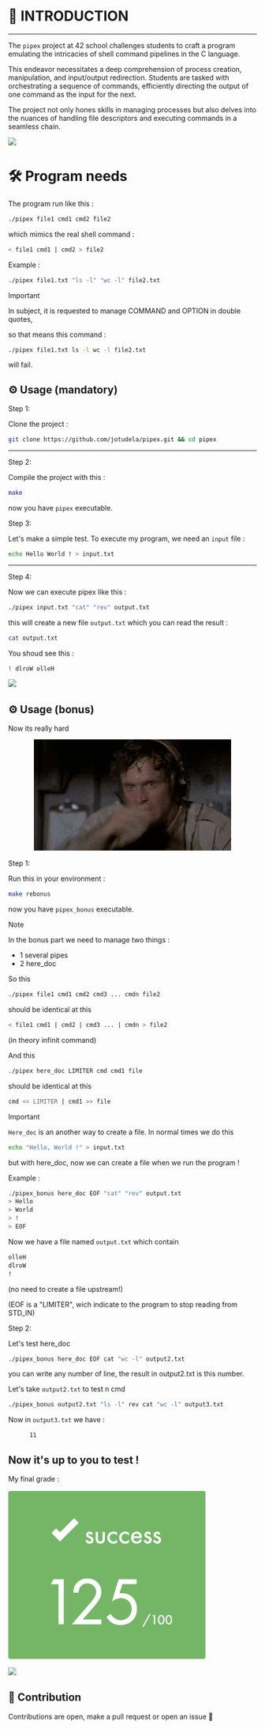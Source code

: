 # 🚀 INTRODUCTION

---

The `pipex` project at 42 school challenges students to craft a program emulating the intricacies of shell command pipelines in the C language.

This endeavor necessitates a deep comprehension of process creation, manipulation, and input/output redirection. Students are tasked with
orchestrating a sequence of commands, efficiently directing the output of one command as the input for the next.

The project not only hones skills in managing processes but also delves into the nuances of handling file descriptors and executing commands
in a seamless chain.

![](https://raw.githubusercontent.com/andreasbm/readme/master/assets/lines/rainbow.png)

# 🛠️ Program needs

The program run like this :
```bash
./pipex file1 cmd1 cmd2 file2
```

which mimics the real shell command :
```bash
< file1 cmd1 | cmd2 > file2
```

Example :
```bash
./pipex file1.txt "ls -l" "wc -l" file2.txt
```

> [!IMPORTANT]
> In subject, it is requested to manage COMMAND and OPTION in double quotes,
>
> so that means this command :
> ```bash
> ./pipex file1.txt ls -l wc -l file2.txt
> ```
> will fail.

## ⚙️ Usage (mandatory)

Step 1:

Clone the project :
```bash
git clone https://github.com/jotudela/pipex.git && cd pipex
```

---

Step 2:

Compile the project with this :
```bash
make
```
now you have `pipex` executable.

Step 3:

Let's make a simple test. To execute my program, we need an `input` file :
```bash
echo Hello World ! > input.txt
```

---

Step 4:

Now we can execute pipex like this :
```bash
./pipex input.txt "cat" "rev" output.txt
```

this will create a new file `output.txt` which you can read the result : 
```bash
cat output.txt
```

You shoud see this :
```bash
! dlroW olleH
```

![](https://raw.githubusercontent.com/andreasbm/readme/master/assets/lines/rainbow.png)


## ⚙️ Usage (bonus)

Now its really hard

<p align="center">
  <img src="gifs/cestDUR.gif" alt="its really hard">
</p>

Step 1:

Run this in your environment :
```bash
make rebonus
```
now you have `pipex_bonus` executable.

>[!NOTE]
>In the bonus part we need to manage two things :
> - 1 several pipes
> - 2 here_doc
>
>So this
>```bash
>./pipex file1 cmd1 cmd2 cmd3 ... cmdn file2
>```
>should be identical at this
>```bash
>< file1 cmd1 | cmd2 | cmd3 ... | cmdn > file2
>```
>(in theory infinit command)
>
>And this
>```bash
>./pipex here_doc LIMITER cmd cmd1 file
>```
>should be identical at this
>```bash
>cmd << LIMITER | cmd1 >> file
>```

>[!IMPORTANT]
>`Here_doc` is an another way to create a file. In normal times we do this
>```bash
>echo "Hello, World !" > input.txt
>```
>but with here_doc, now we can create a file when we run the program !
>
>Example :
>```bash
>./pipex_bonus here_doc EOF "cat" "rev" output.txt
>> Hello
>> World
>> !
>> EOF
>```
>Now we have a file named `output.txt` which contain
>```bash
>olleH
>dlroW
>!
>```
>(no need to create a file upstream!)
>
>(EOF is a "LIMITER", wich indicate to the program to stop reading from STD_IN)

Step 2:

Let's test here_doc
```bash
./pipex_bonus here_doc EOF cat "wc -l" output2.txt
```
you can write any number of line, the result in output2.txt is this number.



Let's take `output2.txt` to test n cmd
```bash
./pipex_bonus output2.txt "ls -l" rev cat "wc -l" output3.txt
```

Now in `output3.txt` we have :
```bash
      11
```


## Now it's up to you to test !


My final grade :

![](imgs/125_percent.png)

![](https://raw.githubusercontent.com/andreasbm/readme/master/assets/lines/rainbow.png)

## 🤝 Contribution
Contributions are open, make a pull request or open an issue 🚀
